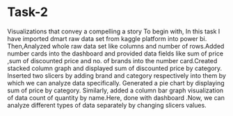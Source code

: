 # Task-2
Visualizations that convey a compelling a story
To begin with, In this task I have imported dmart raw data set from kaggle platform into power bi. Then,Analyzed whole raw data set like columns and number of rows.Added number cards into the dashboard and provided data fields like sum of price ,sum of discounted price and no. of brands into the number card.Created stacked column graph and displayed sum of discounted price by category. Inserted two slicers by adding brand and category respectively into them by which we can analyze data specifically. Generated a pie chart by displaying sum of price by category. Similarly, added a column bar graph visualization of data count of quantity by name.Here, done with dashboard .Now, we can analyze different types of data separately by changing slicers values.